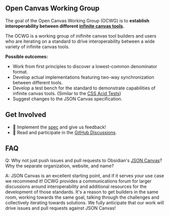 ## Open Canvas Working Group

The goal of the Open Canvas Working Group (OCWG) is to **establish interoperability between different [infinite canvas tools](https://infinitecanvas.tools/).** 

The OCWG is a working group of inifinite canvas tool builders and users who are iterating on a standard to drive interoperability between a wide variety of infinite canvas tools.

**Possible outcomes:**
- Work from first principles to discover a lowest-common denominator format.
- Develop actual implementations featuring two-way synchronization between different tools.
- Develop a test bench for the standard to demonstrate capabilities of infinite canvas tools. (Similar to the [CSS Acid Tests](https://www.acidtests.org/))
- Suggest changes to the JSON Canvas specification.

## Get Involved

- 📝 Implement the [spec](https://github.com/ocwg/spec/) and give us feedback!
- 📣 Read and participate in the [GitHub Discussions](https://github.com/orgs/ocwg/discussions).

## FAQ

Q: Why not just push issues and pull requests to Obsidian's [JSON Canvas](https://jsoncanvas.org/)? Why the separate organization, website, and name?

A: JSON Canvas is an excellent starting point, and if it serves your use case we recommend it! OCWG provides a communications forum for larger discussions around interoperability and additional resources for the development of those standards. It's a reason to get builders in the same room, working towards the same goal, talking through the challenges and collectively iterating towards solutions. We fully anticipate that our work will drive issues and pull requests against JSON Canvas!

